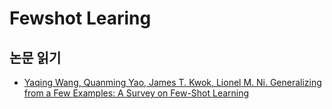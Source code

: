 # Fewshot Learing

## 논문 읽기

- [Yaqing Wang, Quanming Yao, James T. Kwok, Lionel M. Ni. Generalizing from a Few Examples: A Survey on Few-Shot Learning](generalizing_from_a_few_examples_a_survey_on_fewShot_learning.md)





